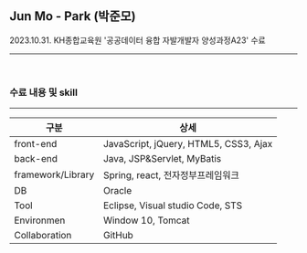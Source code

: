 ## Jun Mo - Park (박준모)

2023.10.31. KH종합교육원 '공공데이터 융합 자발개발자 양성과정A23' 수료
<hr>
<br>
<h3>수료 내용 및 skill</h3> 
<hr>
<table>
  <thead>
    <tr>
      <th>구분</th>
      <th>상세</th>
    </tr>
  </thead>
  <tbody>
    <tr>
      <td>front-end</td>
      <td>JavaScript, jQuery, HTML5, CSS3, Ajax</td>
    </tr>
    <tr>
      <td>back-end</td>
      <td>Java, JSP&Servlet, MyBatis</td>
    </tr>
    <tr>
      <td>framework/Library</td>
      <td>Spring, react, 전자정부프레임워크</td>
    </tr>
    <tr>
      <td>DB</td>
      <td>Oracle</td>
    </tr>
    <tr>
      <td>Tool</td>
      <td>Eclipse, Visual studio Code, STS</td>
    </tr>
    <tr>
      <td>Environmen</td>
      <td>Window 10, Tomcat</td>
    </tr>
    <tr>
      <td>Collaboration</td>
      <td>GitHub</td>
    </tr>
  </tbody>
</table>



<!--
**JMo0001/JMo0001** is a ✨ _special_ ✨ repository because its `README.md` (this file) appears on your GitHub profile.

Here are some ideas to get you started:

- 🔭 I’m currently working on ...
- 🌱 I’m currently learning ...
- 👯 I’m looking to collaborate on ...
- 🤔 I’m looking for help with ...
- 💬 Ask me about ...
- 📫 How to reach me: ...
- 😄 Pronouns: ...
- ⚡ Fun fact: ...
-->
